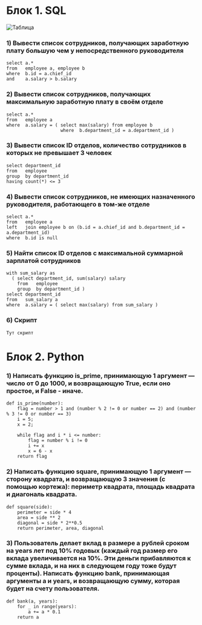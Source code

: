 # Блок 1. SQL
![Таблица](https://github.com/Nojatij/mvideo_etl/assets/26605856/7db87a6b-393e-43ef-9f81-b7efcd95ed40)

### 1)	Вывести список сотрудников, получающих заработную плату большую чем у непосредственного руководителя
```
select a.*
from   employee a, employee b
where  b.id = a.chief_id
and    a.salary > b.salary
```
### 2)	Вывести список сотрудников, получающих максимальную заработную плату в своём отделе
```
select a.*
from   employee a
where  a.salary = ( select max(salary) from employee b
                    where  b.department_id = a.department_id )
```
### 3)	Вывести список ID отделов, количество сотрудников в которых не превышает 3 человек
```
select department_id
from   employee
group  by department_id
having count(*) <= 3
```
### 4)	Вывести список сотрудников, не имеющих назначенного руководителя, работающего в том-же отделе
```
select a.*
from   employee a
left   join employee b on (b.id = a.chief_id and b.department_id = a.department_id)
where  b.id is null
```
### 5)	Найти список ID отделов с максимальной суммарной зарплатой сотрудников
```
with sum_salary as
  ( select department_id, sum(salary) salary
    from   employee
    group  by department_id )
select department_id
from   sum_salary a       
where  a.salary = ( select max(salary) from sum_salary ) 
```
### 6)	Скрипт
```
Тут скрипт
```
# Блок 2. Python
### 1)	Написать функцию is_prime, принимающую 1 аргумент — число от 0 до 1000, и возвращающую True, если оно простое, и False - иначе.
```
def is_prime(number):
    flag = number > 1 and (number % 2 != 0 or number == 2) and (number % 3 != 0 or number == 3)
    i = 5;
    x = 2;

    while flag and i * i <= number:
        flag = number % i != 0
        i += x
        x = 6 - x
    return flag
```  
### 2)	Написать функцию square, принимающую 1 аргумент — сторону квадрата, и возвращающую 3 значения (с помощью кортежа): периметр квадрата, площадь квадрата и диагональ квадрата.
```
def square(side):
    perimeter = side * 4
    area = side ** 2
    diagonal = side * 2**0.5 
    return perimeter, area, diagonal
```
### 3)	Пользователь делает вклад в размере a рублей сроком на years лет под 10% годовых (каждый год размер его вклада увеличивается на 10%. Эти деньги прибавляются к сумме вклада, и на них в следующем году тоже будут проценты). Написать функцию bank, принимающая аргументы a и years, и возвращающую сумму, которая будет на счету пользователя.
```
def bank(a, years):
    for _ in range(years):
        a += a * 0.1
    return a
```
